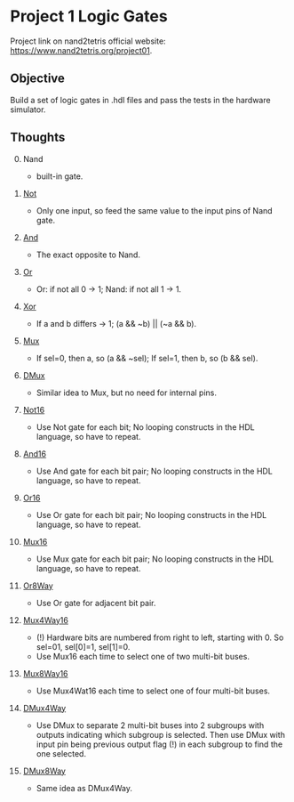 # Project 1 Logic Gates

Project link on nand2tetris official website: https://www.nand2tetris.org/project01.

## Objective
Build a set of logic gates in .hdl files and pass the tests in the hardware simulator.

## Thoughts
0. Nand
    * built-in gate.

1. [Not](files/Not.hdl)
    * Only one input, so feed the same value to the input pins of Nand gate.

2. [And](files/And.hdl)
    * The exact opposite to Nand.

3. [Or](files/Or.hdl)
    * Or: if not all 0 -> 1; Nand: if not all 1 -> 1.

4. [Xor](files/Xor.hdl)
    * If a and b differs -> 1; (a && ~b) || (~a && b).

5. [Mux](files/Mux.hdl)
    * If sel=0, then a, so (a && ~sel); If sel=1, then b, so (b && sel).

6. [DMux](files/DMux.hdl)
    * Similar idea to Mux, but no need for internal pins.

7. [Not16](files/Not16.hdl)
    * Use Not gate for each bit; No looping constructs in the HDL language, so have to repeat.

8. [And16](files/And16.hdl)
    * Use And gate for each bit pair; No looping constructs in the HDL language, so have to repeat.

9. [Or16](files/Or16.hdl)
    * Use Or gate for each bit pair; No looping constructs in the HDL language, so have to repeat.

10. [Mux16](files/Mux16.hdl)
    * Use Mux gate for each bit pair; No looping constructs in the HDL language, so have to repeat.

11. [Or8Way](files/Or8Way.hdl)
    * Use Or gate for adjacent bit pair.

12. [Mux4Way16](files/Mux4Way16.hdl)
    * (!) Hardware bits are numbered from right to left, starting with 0. So sel=01, sel[0]=1, sel[1]=0. 
    * Use Mux16 each time to select one of two multi-bit buses.

13. [Mux8Way16](files/Mux8Way16.hdl)
    * Use Mux4Wat16 each time to select one of four multi-bit buses.

14. [DMux4Way](files/DMux4Way.hdl)
    * Use DMux to separate 2 multi-bit buses into 2 subgroups with outputs indicating which subgroup is selected. Then use DMux with input pin being previous output flag (!) in each subgroup to find the one selected.

15. [DMux8Way](files/DMux8Way.hdl)
    * Same idea as DMux4Way.



